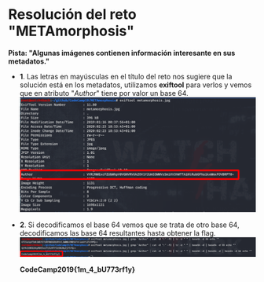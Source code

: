 # **Resolución del reto "METAmorphosis"**

**Pista: "Algunas imágenes contienen información interesante en sus metadatos."**

- **1**. Las letras en mayúsculas en el título del reto nos sugiere que la solución está en los metadatos, utilizamos **exiftool** para verlos y vemos que en atributo "*Author*" tiene por valor un base 64.
![alt text](exiftool.png)

- **2**. Si decodificamos el base 64 vemos que se trata de otro base 64, decodificamos las base 64 resultantes hasta obtener la flag.
![alt text](base64_decode.png)


  **CodeCamp2019{1m_4_bU773rf1y}**
